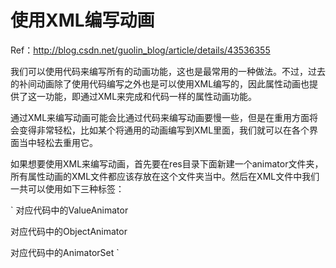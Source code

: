 # 使用XML编写动画
Ref：http://blog.csdn.net/guolin_blog/article/details/43536355

我们可以使用代码来编写所有的动画功能，这也是最常用的一种做法。不过，过去的补间动画除了使用代码编写之外也是可以使用XML编写的，因此属性动画也提供了这一功能，即通过XML来完成和代码一样的属性动画功能。

通过XML来编写动画可能会比通过代码来编写动画要慢一些，但是在重用方面将会变得非常轻松，比如某个将通用的动画编写到XML里面，我们就可以在各个界面当中轻松去重用它。

如果想要使用XML来编写动画，首先要在res目录下面新建一个animator文件夹，所有属性动画的XML文件都应该存放在这个文件夹当中。然后在XML文件中我们一共可以使用如下三种标签：

`
<animator>  对应代码中的ValueAnimator

<objectAnimator>  对应代码中的ObjectAnimator

<set>  对应代码中的AnimatorSet
`
